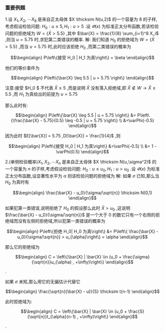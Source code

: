 ### 重要例题
1.设 $X_1,X_2,\cdots X_8$ 是来自正太母体 $X \thicksim N(u,2)$ 的一个容量为 $8$ 的子样,考虑假设检验问题: $H_0:u \leq 5 , H_1: u > 5$ .设 $\varPhi(x)$ 为标准正太分布函数,若该检验问题的拒绝域为 $W = \left\{\bar{X} > 5.5 \right\}$ ,其中 $\bar{X} = \frac{1}{8} \sum_{i=1}^8 X_i$ ,则当 $u = 5.75$ 时,求犯第二类错误的概率.
解:
我们知道 $H_0$ 的拒绝域为 $W = \left\{\bar{X} > 5.5 \right\}$ ,而当 $u = 5.75$ 时,此时应该拒绝 $H_0$ ,而第二类错误的概率为

$$\begin{align}
    P\left\{接受 H_0 | H_1 为真\right\} = \beta
\end{align}$$

他们的等价事件为

$$\begin{align}
    P\left\{\bar{X} \leq 5.5 | u = 5.75 \right\}
\end{align}$$

注意:接受  $H_0 $ 不代表 $\bar{X} \leq 5$ ,而是说明 $\bar{X}$ 没有落入拒绝域,即 $\bar{X} \not \in{W} \rightarrow \bar{X} \leq 5.5$ ,而 $H_1$ 为真给出的前提为 $u = 5.75$

那么此时有:

$$\begin{align}
    P\left\{\bar{X} \leq 5.5 | u = 5.75 \right\} &= P\left\{\frac{\bar{X} - 5.75}{0.5} \leq -0.5 | u = 5.75 \right\} \\
    &=\varPhi(-0.5)
\end{align}$$

因为此时 $E[\bar{X}] = 5.75 ,D[\bar{X}] = \frac{1}{4}$ ,则

$$\begin{align}
    P\left\{接受 H_0 | H_1 为真\right\} &=\varPhi(-0.5) \\
    &= 1 - \varPhi(0.5)
\end{align}$$

2.(单侧检验概率)$X_1,X_2,\cdots X_n$ 是来自正太母体 $X \thicksim N(u,\sigma^2)$ 的一个容量为 $n$ 的子样,考虑假设检验问题: $H_0:u \leq u_0 , H_1: u > u_0$ .设 $\varPhi(x)$ 为标准正太分布函数,设显著性水平为 $\alpha$ 则该检验问题的拒绝域为
解:
如果 $\sigma$ 已知,那么当 $H_0$ 为真时有

$$\begin{align}
    \frac{\bar{X} - u_0}{\sigma/\sqrt{n}} \thicksim N(0,1)
\end{align}$$

如果犯第一类错误,说明拒绝了 $H_0$ 的假设那么此时 $\bar{X} >  u_0$ ,这说明 $\frac{\bar{X} - u_0}{\sigma/\sqrt{n}}$ 是一个大于 0 的数它只有一个右侧的拒绝域而没有左侧的拒绝域,所以犯第一类错误的概率为

$$\begin{align}
    P\left\{拒绝 H_0| H_0 为真\right\} &= P\left\{ \frac{\bar{X} - u_0}{\sigma/\sqrt{n}} > u_{\alpha}\right\} = \alpha
\end{align}$$

那么它的拒绝域为 

$$\begin{align}
    C = \left\{\bar{X} | \bar{X} \in 
    (u_0 + \frac{\sigma}{\sqrt{n}}u_{\alpha} , +\infty)\right\}
\end{align}$$

.

如果 $\sigma$ 未知,那么用它的无偏估计代替它

$$\begin{align}
    \frac{\sqrt{n}(\bar{X} - u)}{S} \thicksim t(n-1)
\end{align}$$

此时拒绝域为:

$$\begin{align}
    C = \left\{\bar{X} | \bar{X} \in 
    (u_0 + \frac{S}{\sqrt{n}}t_{\alpha}(n-1) , +\infty)\right\}
\end{align}$$

.